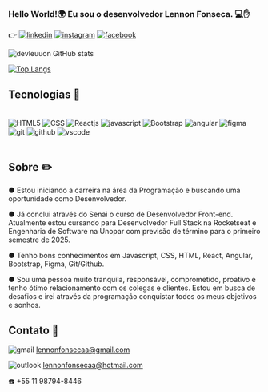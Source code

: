 ### Hello World!🌍 Eu sou o desenvolvedor Lennon Fonseca. 💻✋

👉 [![linkedin](https://img.shields.io/badge/LinkedIn-0077B5?style=for-the-badge&logo=linkedin&logoColor=white)](https://www.linkedin.com/in/devleuuon/)
[![instagram](https://img.shields.io/badge/Instagram-E4405F?style=for-the-badge&logo=instagram&logoColor=white)](https://www.instagram.com/leuuon/)
[![facebook](https://img.shields.io/badge/Facebook-1877F2?style=for-the-badge&logo=facebook&logoColor=white)](https://www.facebook.com/leuuon/)

![devleuuon GitHub stats](https://github-readme-stats.vercel.app/api?username=devleuuon&show_icons=true&theme=radical)

[![Top Langs](https://github-readme-stats.vercel.app/api/top-langs/?username=devleuuon)](https://github.com/devleuuon/github-readme-stats)

## Tecnologias 🚀

<div style="display: inline_block"><br>
<img align="center" src="https://img.shields.io/badge/HTML5-E34F26?style=for-the-badge&logo=html5&logoColor=white" alt="HTML5">
<img align="center" src="https://img.shields.io/badge/CSS3-1572B6?style=for-the-badge&logo=css3&logoColor=white" alt="CSS">
<img align="center" src="https://img.shields.io/badge/React-20232A?style=for-the-badge&logo=react&logoColor=61DAFB" alt="Reactjs">
<img align="center" src="https://img.shields.io/badge/JavaScript-F7DF1E?style=for-the-badge&logo=javascript&logoColor=black" alt="javascript">
<img align="center" src="https://img.shields.io/badge/Bootstrap-563D7C?style=for-the-badge&logo=bootstrap&logoColor=white" alt="Bootstrap">
<img align="center" src="https://img.shields.io/badge/AngularJS-E23237?style=for-the-badge&logo=angularjs&logoColor=white" alt="angular">
<img align="center" src="https://img.shields.io/badge/Figma-F24E1E?style=for-the-badge&logo=figma&logoColor=white" alt="figma">
<img align="center" src="https://img.shields.io/badge/GIT-E44C30?style=for-the-badge&logo=git&logoColor=white" alt="git">
<img align="center" src="https://img.shields.io/badge/GitHub-100000?style=for-the-badge&logo=github&logoColor=white" alt="github">
<img align="center" src="https://img.shields.io/badge/Visual_Studio_Code-0078D4?style=for-the-badge&logo=visual%20studio%20code&logoColor=white" alt="vscode">
</div>
<br>

## Sobre ✏️ <br>

● Estou iniciando a carreira na área da Programação e buscando uma oportunidade como Desenvolvedor.

● Já conclui através do Senai o curso de Desenvolvedor Front-end. Atualmente estou cursando para Desenvolvedor Full Stack na Rocketseat e Engenharia de Software na Unopar com previsão de término para o primeiro semestre de 2025.

● Tenho bons conhecimentos em Javascript, CSS, HTML, React, Angular, Bootstrap, Figma, Git/Github. 

● Sou uma pessoa muito tranquila, responsável, comprometido, proativo e tenho ótimo relacionamento com os colegas e clientes. Estou em busca de desafios e irei através da programação conquistar todos os meus objetivos e sonhos.


## Contato 📩
![gmail](https://img.shields.io/badge/Gmail-D14836?style=for-the-badge&logo=gmail&logoColor=white) lennonfonsecaa@gmail.com

![outlook](https://img.shields.io/badge/Microsoft_Outlook-0078D4?style=for-the-badge&logo=microsoft-outlook&logoColor=white)  lennonfonsecaa@hotmail.com

☎️ +55 11 98794-8446
